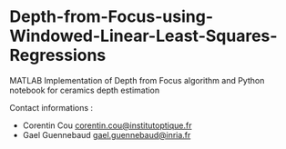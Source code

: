 # Depth-from-Focus-using-Windowed-Linear-Least-Squares-Regressions
MATLAB Implementation of Depth from Focus algorithm and Python notebook for ceramics depth estimation


Contact informations : 
- Corentin Cou <corentin.cou@institutoptique.fr>
- Gael Guennebaud <gael.guennebaud@inria.fr>
